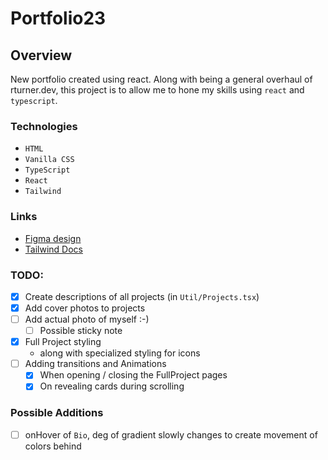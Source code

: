 # Portfolio23

## Overview
New portfolio created using react. Along with being a general overhaul of rturner.dev, this project is to allow me to hone my skills using `react` and `typescript`.

### Technologies
* `HTML`
* `Vanilla CSS`
* `TypeScript`
* `React`
* `Tailwind`

### Links
* [Figma design](https://www.figma.com/file/TdOxZhFgygMR0l0rW19RE2/Untitled?t=6MkxZHFnimUE2XAG-0)
* [Tailwind Docs](https://tailwindcss.com/docs/grid-template-columns)
  

### TODO:
- [x] Create descriptions of all projects (in `Util/Projects.tsx`)
- [x] Add cover photos to projects
- [ ] Add actual photo of myself :-)
  - [ ] Possible sticky note
- [x] Full Project styling
  - along with specialized styling for icons
- [ ] Adding transitions and Animations
  - [x] When opening / closing the FullProject pages
  - [x] On revealing cards during scrolling

### Possible Additions
- [ ] onHover of `Bio`, deg of gradient slowly changes to create movement of colors behind

